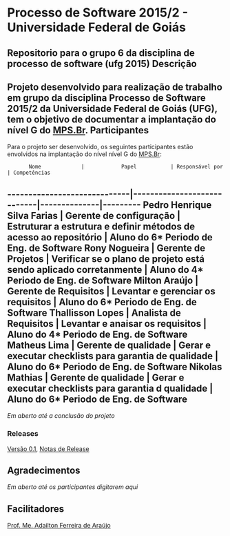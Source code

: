 # Processo de Software 2015/2 - Universidade Federal de Goiás
Repositorio para o grupo 6 da disciplina de processo de software (ufg 2015)
Descrição
---------
Projeto desenvolvido para realização de trabalho em grupo da disciplina Processo de Software 2015/2 da Universidade Federal de Goiás (UFG), tem o objetivo de documentar a implantação do nível G do [MPS.Br](http://www.softex.br/mpsbr/).
Participantes
---------
Para o projeto ser desenvolvido, os seguintes participantes estão envolvidos na implantação do nível nível G do [MPS.Br](http://www.softex.br/mpsbr/):

           Nome             |            Papel           | Responsável por | Competências
-----------------------------|----------------------------|--------------|---------
Pedro Henrique Silva Farias    | Gerente de configuração     | Estruturar a estrutura e definir métodos de acesso ao repositório | Aluno do 6* Periodo de Eng. de Software
Rony Nogueira  | Gerente de Projetos    | Verificar se o plano de projeto está sendo aplicado corretanmente     | Aluno do 4* Periodo de Eng. de Software
Milton Araújo   | Gerente de Requisitos          | Levantar e gerenciar os requisitos   | Aluno do 6* Periodo de Eng. de Software
Thallisson Lopes     | Analista de Requisitos | Levantar e anaisar os requisitos     | Aluno do 4* Periodo de Eng. de Software
Matheus Lima          | Gerente de qualidade          | Gerar e executar checklists para garantia de qualidade     | Aluno do 6* Periodo de Eng. de Software
Nikolas Mathias     | Gerente de qualidade | Gerar e executar checklists para garantia d qualidade     | Aluno do 6* Periodo de Eng. de Software
---------
_Em aberto até a conclusão do projeto_

### Releases

[Versão 0.1](https://github.com/PedroDrim/UFG_PS_2015/tree/0.1), [Notas de Release](https://github.com/PedroDrim/UFG_PS_2015/blob/master/Documentos/Notas%20de%20release.md)

Agradecimentos
---------
_Em aberto até os participantes digitarem aqui_

Facilitadores
---------
[Prof. Me. Adailton Ferreira de Araújo](mailto:adailton@inf.ufg.br)
